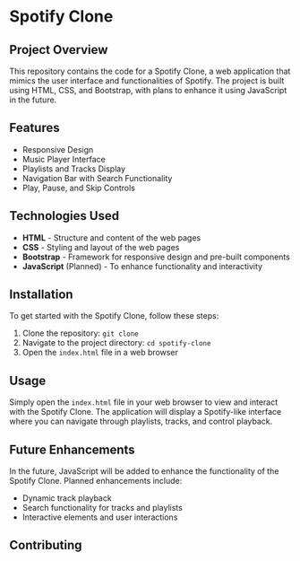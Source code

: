 <h1>Spotify Clone</h1>
    <h2>Project Overview</h2>
    <p>This repository contains the code for a Spotify Clone, a web application that mimics the user interface and functionalities of Spotify. The project is built using HTML, CSS, and Bootstrap, with plans to enhance it using JavaScript in the future.</p>
    <h2>Features</h2>
    <ul>
        <li>Responsive Design</li>
        <li>Music Player Interface</li>
        <li>Playlists and Tracks Display</li>
        <li>Navigation Bar with Search Functionality</li>
        <li>Play, Pause, and Skip Controls</li>
    </ul>
    <h2>Technologies Used</h2>
    <ul>
        <li><strong>HTML</strong> - Structure and content of the web pages</li>
        <li><strong>CSS</strong> - Styling and layout of the web pages</li>
        <li><strong>Bootstrap</strong> - Framework for responsive design and pre-built components</li>
        <li><strong>JavaScript</strong> (Planned) - To enhance functionality and interactivity</li>
    </ul>
    <h2>Installation</h2>
    <p>To get started with the Spotify Clone, follow these steps:</p>
    <ol>
        <li>Clone the repository: <code>git clone <repository-url></code></li>
        <li>Navigate to the project directory: <code>cd spotify-clone</code></li>
        <li>Open the <code>index.html</code> file in a web browser</li>
    </ol>
    <h2>Usage</h2>
    <p>Simply open the <code>index.html</code> file in your web browser to view and interact with the Spotify Clone. The application will display a Spotify-like interface where you can navigate through playlists, tracks, and control playback.</p>
    <h2>Future Enhancements</h2>
    <p>In the future, JavaScript will be added to enhance the functionality of the Spotify Clone. Planned enhancements include:</p>
    <ul>
        <li>Dynamic track playback</li>
        <li>Search functionality for tracks and playlists</li>
        <li>Interactive elements and user interactions</li>
    </ul>
    <h2>Contributing</h2>

 
